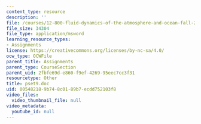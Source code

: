 ```yaml
---
content_type: resource
description: ''
file: /courses/12-800-fluid-dynamics-of-the-atmosphere-and-ocean-fall-2004/005482189b748c0189b7ecdd752103f8_pset9.doc
file_size: 34304
file_type: application/msword
learning_resource_types:
- Assignments
license: https://creativecommons.org/licenses/by-nc-sa/4.0/
ocw_type: OCWFile
parent_title: Assignments
parent_type: CourseSection
parent_uid: 2fbfe69d-e860-f9ef-4269-95eec7cc3f31
resourcetype: Other
title: pset9.doc
uid: 00548218-9b74-8c01-89b7-ecdd752103f8
video_files:
  video_thumbnail_file: null
video_metadata:
  youtube_id: null
---
```

